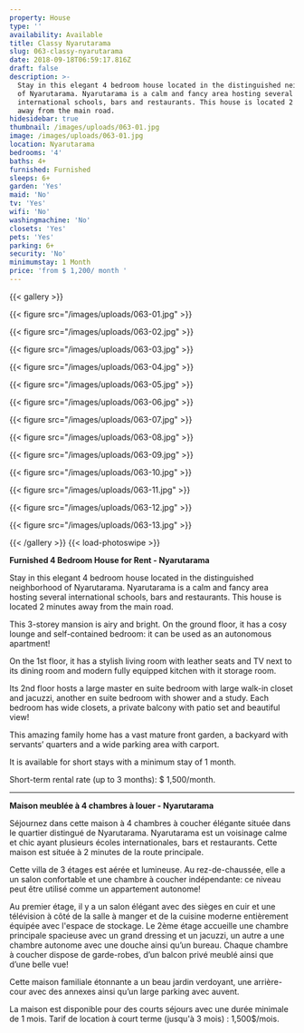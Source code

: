```yaml
---
property: House
type: ''
availability: Available
title: Classy Nyarutarama
slug: 063-classy-nyarutarama
date: 2018-09-18T06:59:17.816Z
draft: false
description: >-
  Stay in this elegant 4 bedroom house located in the distinguished neighborhood
  of Nyarutarama. Nyarutarama is a calm and fancy area hosting several
  international schools, bars and restaurants. This house is located 2 minutes
  away from the main road.
hidesidebar: true
thumbnail: /images/uploads/063-01.jpg
image: /images/uploads/063-01.jpg
location: Nyarutarama
bedrooms: '4'
baths: 4+
furnished: Furnished
sleeps: 6+
garden: 'Yes'
maid: 'No'
tv: 'Yes'
wifi: 'No'
washingmachine: 'No'
closets: 'Yes'
pets: 'Yes'
parking: 6+
security: 'No'
minimumstay: 1 Month
price: 'from $ 1,200/ month '
---
```

{{< gallery >}} 

{{< figure src="/images/uploads/063-01.jpg" >}} 

{{< figure src="/images/uploads/063-02.jpg" >}}

 {{< figure src="/images/uploads/063-03.jpg" >}} 

{{< figure src="/images/uploads/063-04.jpg" >}}

{{< figure src="/images/uploads/063-05.jpg" >}}

 {{< figure src="/images/uploads/063-06.jpg" >}}

 {{< figure src="/images/uploads/063-07.jpg" >}}

 {{< figure src="/images/uploads/063-08.jpg" >}}

{{< figure src="/images/uploads/063-09.jpg" >}} 

{{< figure src="/images/uploads/063-10.jpg" >}}

 {{< figure src="/images/uploads/063-11.jpg" >}} 

{{< figure src="/images/uploads/063-12.jpg" >}}

{{< figure src="/images/uploads/063-13.jpg" >}}

 {{< /gallery >}} {{< load-photoswipe >}}

**Furnished 4 Bedroom House for Rent - Nyarutarama**

Stay in this elegant 4 bedroom house located in the distinguished neighborhood of Nyarutarama. Nyarutarama is a calm and fancy area hosting several international schools, bars and restaurants. This house is located 2 minutes away from the main road. 

This 3-storey mansion is airy and bright. On the ground floor, it has a cosy lounge and self-contained bedroom: it can be used as an autonomous apartment! 

On the 1st floor, it has a stylish living room with leather seats and TV next to its dining room and modern fully equipped kitchen with it storage room. 

Its 2nd floor hosts a large master en suite bedroom with large walk-in closet and jacuzzi, another en suite bedroom with shower and a study. Each bedroom has wide closets, a private balcony with patio set and beautiful view! 

This amazing family home has a vast mature front garden, a backyard with servants’ quarters and a wide parking area with carport. 

It is available for short stays with a minimum stay of 1 month.

Short-term rental rate (up to 3 months): $ 1,500/month.

- - -

**Maison meublée à 4 chambres à louer - Nyarutarama**

Séjournez dans cette maison à 4 chambres à coucher élégante située dans le quartier distingué de Nyarutarama. Nyarutarama est un voisinage calme et chic ayant plusieurs écoles internationales, bars et restaurants. Cette maison est située à 2 minutes de la route principale. 

Cette villa de 3 étages est aérée et lumineuse. Au rez-de-chaussée, elle a un salon confortable et une chambre à coucher indépendante: ce niveau peut être utilisé comme un appartement autonome!

Au premier étage, il y a un salon élégant avec des sièges en cuir et une télévision à côté de la salle à manger et de la cuisine moderne entièrement équipée avec l'espace de stockage. Le 2ème étage accueille une chambre principale spacieuse avec un grand dressing et un jacuzzi, un autre a une chambre autonome avec une douche ainsi qu’un bureau. Chaque chambre à coucher dispose de garde-robes, d’un balcon privé meublé ainsi que d’une belle vue! 

Cette maison familiale étonnante a un beau jardin verdoyant, une arrière-cour avec des annexes ainsi qu’un large parking avec auvent. 

La maison est disponible pour des courts séjours avec une durée minimale de 1 mois. Tarif de location à court terme (jusqu'à 3 mois) : 1,500$/mois.
